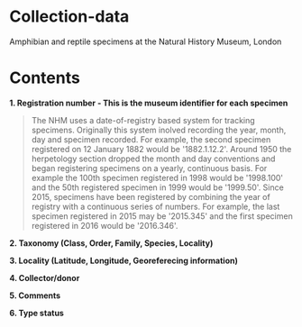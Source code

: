 # Collection-data
Amphibian and reptile specimens at the Natural History Museum, London

# Contents
**1. Registration number - This is the museum identifier for each specimen** 
>The NHM uses a date-of-registry based system for tracking specimens. Originally this system inolved recording the year, month, day and specimen recorded. For example, the second specimen registered on 12 January 1882 would be '1882.1.12.2'. Around 1950 the herpetology section dropped the month and day conventions and began registering specimens on a yearly, continuous basis. For example the 100th specimen registered in 1998 would be '1998.100' and the 50th registered specimen in 1999 would be '1999.50'. Since 2015, specimens have been registered by combining the year of registry with a continuous series of numbers. For example, the last specimen registered in 2015 may be '2015.345' and the first specimen registered in 2016 would be '2016.346'.    

**2. Taxonomy (Class, Order, Family, Species, Locality)** 

**3. Locality (Latitude, Longitude, Georeferecing information)** 

**4. Collector/donor** 

**5. Comments**

**6. Type status**

